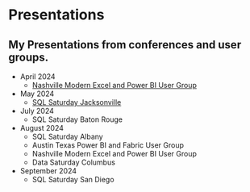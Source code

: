 # Presentations

## My Presentations from conferences and user groups.

* April 2024
  * [Nashville Modern Excel and Power BI User Group](https://github.com/thedaxshepherd/Presentations/blob/main/Events/UserGroups/2024/April/ExcelPowerBI/Nash2024_DataModeling_ExcelPowerBI.pdf)
* May 2024
  *  [SQL Saturday Jacksonville](https://github.com/thedaxshepherd/Presentations/blob/main/Events/SQL_Saturday/2024/May/Jacksonville/PowerUpFabric_SQLSATJAX2024.pdf)
* July 2024
  * SQL Saturday Baton Rouge
* August 2024
  * SQL Saturday Albany
  * Austin Texas Power BI and Fabric User Group
  * Nashville Modern Excel and Power BI User Group
  * Data Saturday Columbus
* September 2024
  * SQL Saturday San Diego
